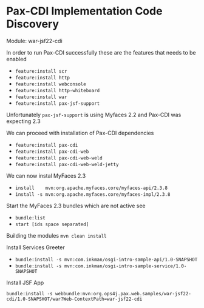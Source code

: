 
# Pax-CDI Implementation Code Discovery

Module: war-jsf22-cdi

In order to run Pax-CDI successfully these are the features that needs to be enabled

- `feature:install scr`
- `feature:install http`
- `feature:install webconsole`
- `feature:install http-whiteboard`
- `feature:install war`
- `feature:install pax-jsf-support`

Unfortunately `pax-jsf-support` is using Myfaces 2.2 and Pax-CDI was expecting 
2.3

We can proceed with installation of Pax-CDI dependencies
- `feature:install pax-cdi`
- `feature:install pax-cdi-web`
- `feature:install pax-cdi-web-weld`
- `feature:install pax-cdi-web-weld-jetty`

We can now instal MyFaces 2.3
- `install    mvn:org.apache.myfaces.core/myfaces-api/2.3.8`
- `install -s mvn:org.apache.myfaces.core/myfaces-impl/2.3.8`

Start the MyFaces 2.3 bundles which are not active see 
- `bundle:list`
- `start [ids space separated]`


Building the modules
`mvn clean install`

Install Services Greeter
- `bundle:install -s mvn:com.inkman/osgi-intro-sample-api/1.0-SNAPSHOT`
- `bundle:install -s mvn:com.inkman/osgi-intro-sample-service/1.0-SNAPSHOT`

Install JSF App

`bundle:install -s webbundle:mvn:org.ops4j.pax.web.samples/war-jsf22-cdi/1.0-SNAPSHOT/war?Web-ContextPath=war-jsf22-cdi`
